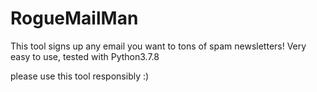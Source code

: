 # RogueMailMan
This tool signs up any email you want to tons of spam newsletters!
Very easy to use, tested with Python3.7.8

please use this tool responsibly :)
